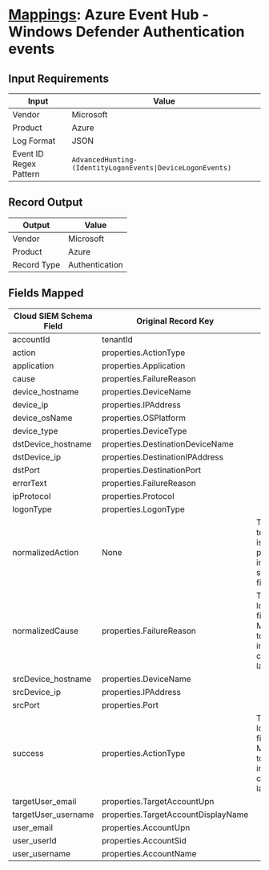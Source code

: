 # [Mappings](README.md): Azure Event Hub - Windows Defender Authentication events

## Input Requirements

|Input|Value|
|-----|-----|
|Vendor|Microsoft|
|Product|Azure|
|Log Format|JSON|
|Event ID Regex Pattern|`AdvancedHunting-(IdentityLogonEvents\|DeviceLogonEvents)`|

## Record Output

|Output|Value|
|------|-----|
|Vendor|Microsoft|
|Product|Azure|
|Record Type|Authentication|

## Fields Mapped

|Cloud SIEM Schema Field|Original Record Key|Notes|
|-----------------------|-------------------|-----|
|accountId|tenantId||
|action|properties.ActionType||
|application|properties.Application||
|cause|properties.FailureReason||
|device_hostname|properties.DeviceName||
|device_ip|properties.IPAddress||
|device_osName|properties.OSPlatform||
|device_type|properties.DeviceType||
|dstDevice_hostname|properties.DestinationDeviceName||
|dstDevice_ip|properties.DestinationIPAddress||
|dstPort|properties.DestinationPort||
|errorText|properties.FailureReason||
|ipProtocol|properties.Protocol||
|logonType|properties.LogonType||
|normalizedAction|None|The static text `logon` is populated in this schema field.|
|normalizedCause|properties.FailureReason|This is a lookup field. More info to come in the catalog later...|
|srcDevice_hostname|properties.DeviceName||
|srcDevice_ip|properties.IPAddress||
|srcPort|properties.Port||
|success|properties.ActionType|This is a lookup field. More info to come in the catalog later...|
|targetUser_email|properties.TargetAccountUpn||
|targetUser_username|properties.TargetAccountDisplayName||
|user_email|properties.AccountUpn||
|user_userId|properties.AccountSid||
|user_username|properties.AccountName||

